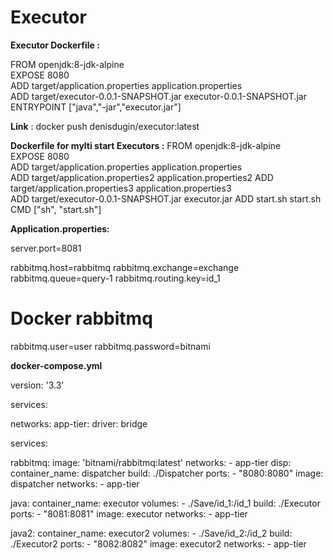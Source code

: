 # Executor

**Executor Dockerfile :**

FROM openjdk:8-jdk-alpine  
EXPOSE 8080  
ADD target/application.properties application.properties  
ADD target/executor-0.0.1-SNAPSHOT.jar executor-0.0.1-SNAPSHOT.jar  
ENTRYPOINT ["java","-jar","executor.jar"]

**Link** :  docker push denisdugin/executor:latest


**Dockerfile for mylti start Executors :** 
FROM openjdk:8-jdk-alpine  
EXPOSE 8080  
ADD target/application.properties application.properties  
ADD target/application.properties2 application.properties2
ADD target/application.properties3 application.properties3  
ADD target/executor-0.0.1-SNAPSHOT.jar executor.jar
ADD start.sh start.sh  
CMD ["sh", "start.sh"]

**Application.properties:** 

server.port=8081

rabbitmq.host=rabbitmq
rabbitmq.exchange=exchange
rabbitmq.queue=query-1
rabbitmq.routing.key=id_1
# Docker rabbitmq
rabbitmq.user=user
rabbitmq.password=bitnami



**docker-compose.yml**

version: '3.3'

services:

networks:
  app-tier:
    driver: bridge

services:

  rabbitmq:
    image: 'bitnami/rabbitmq:latest'
    networks:
      - app-tier
  disp:
     container_name: dispatcher
     build: ./Dispatcher
     ports:
      - "8080:8080"
     image: dispatcher
     networks:
      - app-tier


  java:
     container_name: executor
     volumes:
      - ./Save/id_1:/id_1
     build: ./Executor
     ports:
      - "8081:8081"
     image: executor
     networks:
      - app-tier

  java2:
     container_name: executor2
     volumes:
      - ./Save/id_2:/id_2
     build: ./Executor2
     ports:
      - "8082:8082"
     image: executor2
     networks:
      - app-tier


